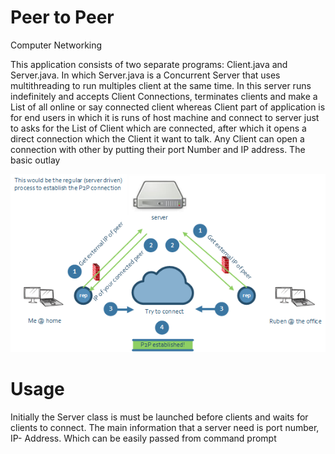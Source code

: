 # Peer to Peer
Computer Networking

This application consists of two separate programs: Client.java and
Server.java. In which Server.java is a Concurrent Server that uses
multithreading to run multiples client at the same time. In this server runs
indefinitely and accepts Client Connections, terminates clients and make a
List of all online or say connected client whereas Client part of application is
for end users in which it is runs of host machine and connect to server just to
asks for the List of Client which are connected, after which it opens a direct
connection which the Client it want to talk. Any Client can open a connection
with other by putting their port Number and IP address. The basic outlay

![alt text](https://github.com/vishal0027/Sockets/blob/master/reportAssignment2.jpg)

# Usage

Initially the Server class is must be launched before clients and waits for
clients to connect. The main information that a server need is port number,
IP- Address. Which can be easily passed from command prompt
